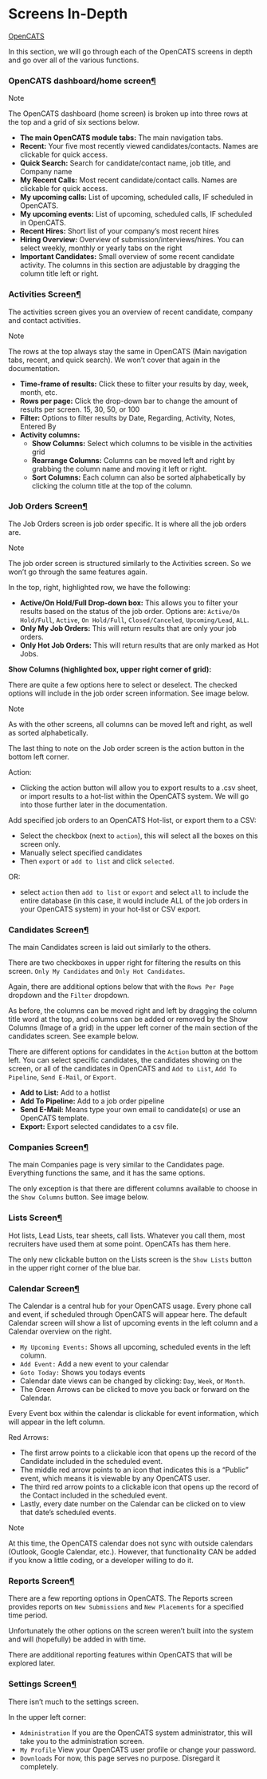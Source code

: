 # Screens In-Depth

[OpenCATS](broken-reference)

In this section, we will go through each of the OpenCATS screens in depth and go over all of the various functions.

### OpenCATS dashboard/home screen[¶](broken-reference)

Note

The OpenCATS dashboard (home screen) is broken up into three rows at the top and a grid of six sections below.

* **The main OpenCATS module tabs:** The main navigation tabs.
* **Recent:** Your five most recently viewed candidates/contacts. Names are clickable for quick access.
* **Quick Search:** Search for candidate/contact name, job title, and Company name
* **My Recent Calls:** Most recent candidate/contact calls. Names are clickable for quick access.
* **My upcoming calls:** List of upcoming, scheduled calls, IF scheduled in OpenCATS.
* **My upcoming events:** List of upcoming, scheduled calls, IF scheduled in OpenCATS.
* **Recent Hires:** Short list of your company’s most recent hires
* **Hiring Overview:** Overview of submission/interviews/hires. You can select weekly, monthly or yearly tabs on the right
* **Important Candidates:** Small overview of some recent candidate activity. The columns in this section are adjustable by dragging the column title left or right.

### Activities Screen[¶](broken-reference)

The activities screen gives you an overview of recent candidate, company and contact activities.

Note

The rows at the top always stay the same in OpenCATS (Main navigation tabs, recent, and quick search). We won’t cover that again in the documentation.

* **Time-frame of results:** Click these to filter your results by day, week, month, etc.
* **Rows per page:** Click the drop-down bar to change the amount of results per screen. 15, 30, 50, or 100
* **Filter:** Options to filter results by Date, Regarding, Activity, Notes, Entered By
* **Activity columns:**
  * **Show Columns:** Select which columns to be visible in the activities grid
  * **Rearrange Columns:** Columns can be moved left and right by grabbing the column name and moving it left or right.
  * **Sort Columns:** Each column can also be sorted alphabetically by clicking the column title at the top of the column.

### Job Orders Screen[¶](broken-reference)

The Job Orders screen is job order specific. It is where all the job orders are.

Note

The job order screen is structured similarly to the Activities screen. So we won’t go through the same features again.

In the top, right, highlighted row, we have the following:

* **Active/On Hold/Full Drop-down box:** This allows you to filter your results based on the status of the job order. Options are: `Active/On Hold/Full`, `Active`, `On Hold/Full`, `Closed/Canceled`, `Upcoming/Lead`, `ALL`.
* **Only My Job Orders:** This will return results that are only your job orders.
* **Only Hot Job Orders:** This will return results that are only marked as Hot Jobs.

**Show Columns (highlighted box, upper right corner of grid):**

There are quite a few options here to select or deselect. The checked options will include in the job order screen information. See image below.

Note

As with the other screens, all columns can be moved left and right, as well as sorted alphabetically.

The last thing to note on the Job order screen is the action button in the bottom left corner.

Action:

* Clicking the action button will allow you to export results to a .csv sheet, or import results to a hot-list within the OpenCATS system. We will go into those further later in the documentation.

Add specified job orders to an OpenCATS Hot-list, or export them to a CSV:

* Select the checkbox (next to `action`), this will select all the boxes on this screen only.
* Manually select specified candidates
* Then `export` or `add to list` and click `selected`.

OR:

* select `action` then `add to list` or `export` and select `all` to include the entire database (in this case, it would include ALL of the job orders in your OpenCATS system) in your hot-list or CSV export.

### Candidates Screen[¶](broken-reference)

The main Candidates screen is laid out similarly to the others.

There are two checkboxes in upper right for filtering the results on this screen. `Only My Candidates` and `Only Hot Candidates`.

Again, there are additional options below that with the `Rows Per Page` dropdown and the `Filter` dropdown.

As before, the columns can be moved right and left by dragging the column title word at the top, and columns can be added or removed by the Show Columns (Image of a grid) in the upper left corner of the main section of the candidates screen. See example below.

There are different options for candidates in the `Action` button at the bottom left. You can select specific candidates, the candidates showing on the screen, or all of the candidates in OpenCATS and `Add to List`, `Add To Pipeline`, `Send E-Mail`, or `Export`.

* **Add to List:** Add to a hotlist
* **Add To Pipeline:** Add to a job order pipeline
* **Send E-Mail:** Means type your own email to candidate(s) or use an OpenCATS template.
* **Export:** Export selected candidates to a csv file.

### Companies Screen[¶](broken-reference)

The main Companies page is very similar to the Candidates page. Everything functions the same, and it has the same options.

The only exception is that there are different columns available to choose in the `Show Columns` button. See image below.

### Lists Screen[¶](broken-reference)

Hot lists, Lead Lists, tear sheets, call lists. Whatever you call them, most recruiters have used them at some point. OpenCATs has them here.

The only new clickable button on the Lists screen is the `Show Lists` button in the upper right corner of the blue bar.

### Calendar Screen[¶](broken-reference)

The Calendar is a central hub for your OpenCATS usage. Every phone call and event, if scheduled through OpenCATS will appear here. The default Calendar screen will show a list of upcoming events in the left column and a Calendar overview on the right.

* `My Upcoming Events:` Shows all upcoming, scheduled events in the left column.
* `Add Event:` Add a new event to your calendar
* `Goto Today:` Shows you todays events
* Calendar date views can be changed by clicking: `Day`, `Week`, or `Month`.
* The Green Arrows can be clicked to move you back or forward on the Calendar.

Every Event box within the calendar is clickable for event information, which will appear in the left column.

Red Arrows:

* The first arrow points to a clickable icon that opens up the record of the Candidate included in the scheduled event.
* The middle red arrow points to an icon that indicates this is a “Public” event, which means it is viewable by any OpenCATS user.
* The third red arrow points to a clickable icon that opens up the record of the Contact included in the scheduled event.
* Lastly, every date number on the Calendar can be clicked on to view that date’s scheduled events.

Note

At this time, the OpenCATS calendar does not sync with outside calendars (Outlook, Google Calendar, etc.). However, that functionality CAN be added if you know a little coding, or a developer willing to do it.

### Reports Screen[¶](broken-reference)

There are a few reporting options in OpenCATS. The Reports screen provides reports on `New Submissions` and `New Placements` for a specified time period.

Unfortunately the other options on the screen weren’t built into the system and will (hopefully) be added in with time.

There are additional reporting features within OpenCATS that will be explored later.

### Settings Screen[¶](broken-reference)

There isn’t much to the settings screen.

In the upper left corner:

* `Administration` If you are the OpenCATS system administrator, this will take you to the administration screen.
* `My Profile` View your OpenCATS user profile or change your password.
* `Downloads` For now, this page serves no purpose. Disregard it completely.
